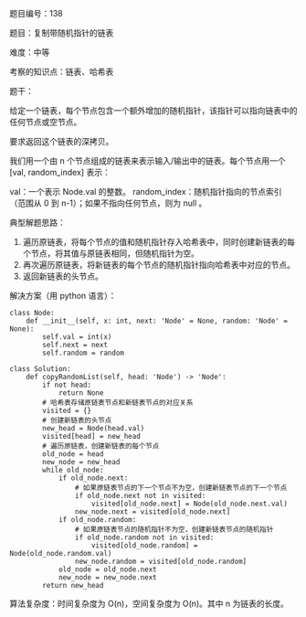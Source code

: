 题目编号：138

题目：复制带随机指针的链表

难度：中等

考察的知识点：链表、哈希表

题干：

给定一个链表，每个节点包含一个额外增加的随机指针，该指针可以指向链表中的任何节点或空节点。

要求返回这个链表的深拷贝。 

我们用一个由 n 个节点组成的链表来表示输入/输出中的链表。每个节点用一个 [val, random_index] 表示：

val：一个表示 Node.val 的整数。
random_index：随机指针指向的节点索引（范围从 0 到 n-1）；如果不指向任何节点，则为  null 。

典型解题思路：

1. 遍历原链表，将每个节点的值和随机指针存入哈希表中，同时创建新链表的每个节点，将其值与原链表相同，但随机指针为空。
2. 再次遍历原链表，将新链表的每个节点的随机指针指向哈希表中对应的节点。
3. 返回新链表的头节点。

解决方案（用 python 语言）：

```
class Node:
    def __init__(self, x: int, next: 'Node' = None, random: 'Node' = None):
        self.val = int(x)
        self.next = next
        self.random = random

class Solution:
    def copyRandomList(self, head: 'Node') -> 'Node':
        if not head:
            return None
        # 哈希表存储原链表节点和新链表节点的对应关系
        visited = {}
        # 创建新链表的头节点
        new_head = Node(head.val)
        visited[head] = new_head
        # 遍历原链表，创建新链表的每个节点
        old_node = head
        new_node = new_head
        while old_node:
            if old_node.next:
                # 如果原链表节点的下一个节点不为空，创建新链表节点的下一个节点
                if old_node.next not in visited:
                    visited[old_node.next] = Node(old_node.next.val)
                new_node.next = visited[old_node.next]
            if old_node.random:
                # 如果原链表节点的随机指针不为空，创建新链表节点的随机指针
                if old_node.random not in visited:
                    visited[old_node.random] = Node(old_node.random.val)
                new_node.random = visited[old_node.random]
            old_node = old_node.next
            new_node = new_node.next
        return new_head
```

算法复杂度：时间复杂度为 O(n)，空间复杂度为 O(n)。其中 n 为链表的长度。